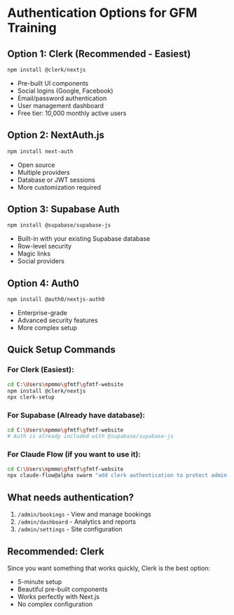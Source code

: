 # Authentication Options for GFM Training

## Option 1: Clerk (Recommended - Easiest)
```bash
npm install @clerk/nextjs
```
- Pre-built UI components
- Social logins (Google, Facebook)
- Email/password authentication
- User management dashboard
- Free tier: 10,000 monthly active users

## Option 2: NextAuth.js
```bash
npm install next-auth
```
- Open source
- Multiple providers
- Database or JWT sessions
- More customization required

## Option 3: Supabase Auth
```bash
npm install @supabase/supabase-js
```
- Built-in with your existing Supabase database
- Row-level security
- Magic links
- Social providers

## Option 4: Auth0
```bash
npm install @auth0/nextjs-auth0
```
- Enterprise-grade
- Advanced security features
- More complex setup

## Quick Setup Commands

### For Clerk (Easiest):
```bash
cd C:\Users\mpmmo\gfmtf\gfmtf-website
npm install @clerk/nextjs
npx clerk-setup
```

### For Supabase (Already have database):
```bash
cd C:\Users\mpmmo\gfmtf\gfmtf-website
# Auth is already included with @supabase/supabase-js
```

### For Claude Flow (if you want to use it):
```bash
cd C:\Users\mpmmo\gfmtf\gfmtf-website
npx claude-flow@alpha swarm "add clerk authentication to protect admin pages" --claude
```

## What needs authentication?
1. `/admin/bookings` - View and manage bookings
2. `/admin/dashboard` - Analytics and reports
3. `/admin/settings` - Site configuration

## Recommended: Clerk
Since you want something that works quickly, Clerk is the best option:
- 5-minute setup
- Beautiful pre-built components
- Works perfectly with Next.js
- No complex configuration